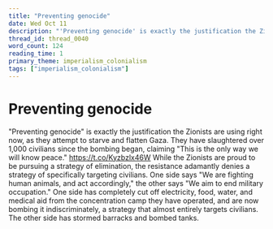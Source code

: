 ```yaml
---
title: "Preventing genocide"
date: Wed Oct 11
description: "'Preventing genocide' is exactly the justification the Zionists are using right now, as they attempt to starve and flatten Gaza."
thread_id: thread_0040
word_count: 124
reading_time: 1
primary_theme: imperialism_colonialism
tags: ["imperialism_colonialism"]
---
```


# Preventing genocide

"Preventing genocide" is exactly the justification the Zionists are using right now, as they attempt to starve and flatten Gaza. They have slaughtered over 1,000 civilians since the bombing began, claiming "This is the only way we will know peace." https://t.co/Kyzbzlx46W While the Zionists are proud to be pursuing a strategy of elimination, the resistance adamantly denies a strategy of specifically targeting civilians. One side says "We are fighting human animals, and act accordingly," the other says "We aim to end military occupation." One side has completely cut off electricity, food, water, and medical aid from the concentration camp they have operated, and are now bombing it indiscriminately, a strategy that almost entirely targets civilians. The other side has stormed barracks and bombed tanks.